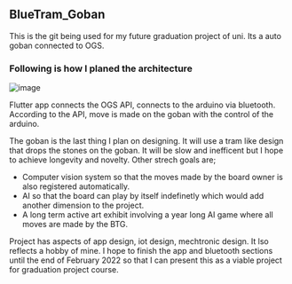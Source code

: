 ## BlueTram_Goban
 This is the git being used for my future graduation project of uni. 
 Its a auto goban connected to OGS.
### Following is how I planed the architecture
![image](https://user-images.githubusercontent.com/78790996/151649024-e39f5f06-04db-48da-82d8-24f5651a9a29.png)

Flutter app connects the OGS API, connects to the arduino via bluetooth. According to the API, move is made on the goban with the control of the arduino.

The goban is the last thing I plan on designing. It will use a tram like design that drops the stones on the goban. It will be slow and inefficent but I hope to achieve longevity and novelty.
Other strech goals are;
- Computer vision system so that the moves made by the board owner is also registered automatically.
- AI so that the board can play by itself indefinetly which would add another dimension to the project.
- A long term active art exhibit involving a year long AI game where all moves are made by the BTG.

Project has aspects of app design, iot design, mechtronic design. It lso reflects a hobby of mine. I hope to finish the app and bluetooth sections until the end of February 2022 so that I can present this as a viable project for graduation project course.
